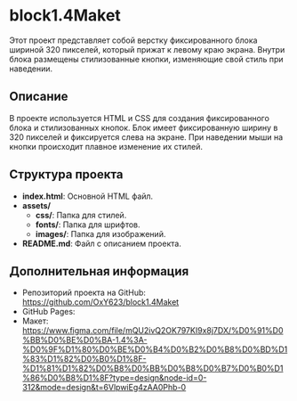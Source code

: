 # block1.4Maket

Этот проект представляет собой верстку фиксированного блока шириной 320 пикселей, 
который прижат к левому краю экрана. Внутри блока размещены стилизованные кнопки, 
изменяющие свой стиль при наведении.

## Описание

В проекте используется HTML и CSS для создания фиксированного блока и стилизованных кнопок.
Блок имеет фиксированную ширину в 320 пикселей и фиксируется слева на экране. 
При наведении мыши на кнопки происходит плавное изменение их стилей.

## Структура проекта

- **index.html**: Основной HTML файл.
- **assets/**
  - **css/**: Папка для стилей.
  - **fonts/**: Папка для шрифтов.
  - **images/**: Папка для изображений.
- **README.md**: Файл с описанием проекта.

## Дополнительная информация

- Репозиторий проекта на GitHub: https://github.com/OxY623/block1.4Maket
- GitHub Pages: 
- Макет: https://www.figma.com/file/mQU2ivQ2OK797KI9x8j7DX/%D0%91%D0%BB%D0%BE%D0%BA-1.4%3A-%D0%9F%D1%80%D0%BE%D0%B4%D0%B2%D0%B8%D0%BD%D1%83%D1%82%D0%B0%D1%8F-%D1%81%D1%82%D0%B8%D0%BB%D0%B8%D0%B7%D0%B0%D1%86%D0%B8%D1%8F?type=design&node-id=0-312&mode=design&t=6VlpwiEg4zAA0Phb-0
